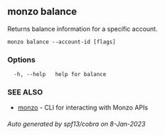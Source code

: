 ## monzo balance

Returns balance information for a specific account.

```
monzo balance --account-id [flags]
```

### Options

```
  -h, --help   help for balance
```

### SEE ALSO

* [monzo](monzo.md)	 - CLI for interacting with Monzo APIs

###### Auto generated by spf13/cobra on 8-Jan-2023
